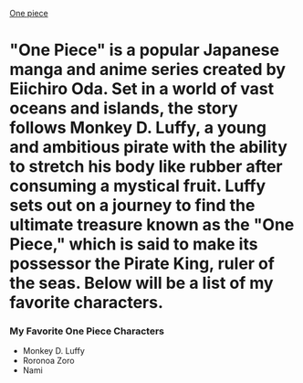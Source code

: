[One piece](https://Nuh0.github.io/favorite/)
 
# "One Piece" is a popular Japanese manga and anime series created by Eiichiro Oda. Set in a world of vast oceans and islands, the story follows Monkey D. Luffy, a young and ambitious pirate with the ability to stretch his body like rubber after consuming a mystical fruit. Luffy sets out on a journey to find the ultimate treasure known as the "One Piece," which is said to make its possessor the Pirate King, ruler of the seas. Below will be a list of my favorite characters. 
### My Favorite One Piece Characters

- Monkey D. Luffy
- Roronoa Zoro
- Nami
